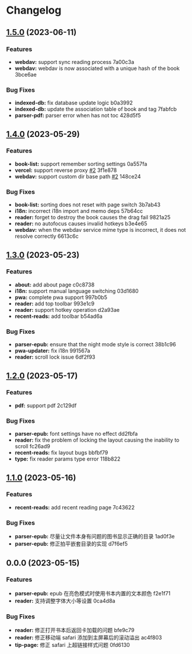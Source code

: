 # Changelog
## [1.5.0](///compare/v1.4.0...v1.5.0) (2023-06-11)


### Features

* **webdav:** support sync reading process 7a00c3a
* **webdav:** webdav is now associated with a unique hash of the book 3bce6ae


### Bug Fixes

* **indexed-db:** fix database update logic b0a3992
* **indexed-db:** update the association table of book and tag 7fabfcb
* **parser-pdf:** parser error when has not toc 428d5f5

## [1.4.0](///compare/v1.3.0...v1.4.0) (2023-05-29)


### Features

* **book-list:** support remember sorting settings 0a557fa
* **vercel:** support reverse proxy [#2](undefined/undefined/undefined/issues/2) 3f1e878
* **webdav:** support custom dir base path [#2](undefined/undefined/undefined/issues/2) 148ce24


### Bug Fixes

* **book-list:** sorting does not reset with page switch 3b7ab43
* **i18n:** incorrect i18n import and memo deps 57b64cc
* **reader:** forget to destroy the book causes the drag fail 9821a25
* **reader:** no autofocus causes invalid hotkeys b3e4e65
* **webdav:** when the webdav service mime type is incorrect, it does not resolve correctly 6613c6c

## [1.3.0](///compare/v1.2.0...v1.3.0) (2023-05-23)


### Features

* **about:** add about page c0c8738
* **i18n:** support manual language switching 03d1680
* **pwa:** complete pwa support 997b0b5
* **reader:** add top toolbar 993e1c9
* **reader:** support hotkey operation d2a93ae
* **recent-reads:** add toolbar b54ad6a


### Bug Fixes

* **parser-epub:** ensure that the night mode style is correct 38b1c96
* **pwa-updater:** fix i18n 991567a
* **reader:** scroll lock issue 6df2f93

## [1.2.0](///compare/v1.1.0...v1.2.0) (2023-05-17)


### Features

* **pdf:** support pdf 2c129df


### Bug Fixes

* **parser-epub:** font settings have no effect dd2fbfa
* **reader:** fix the problem of locking the layout causing the inability to scroll fc26ad9
* **recent-reads:** fix layout bugs bbfbf79
* **type:** fix reader params type error 118b822

## [1.1.0](///compare/v0.0.0...v1.1.0) (2023-05-16)


### Features

* **recent-reads:** add recent reading page 7c43622


### Bug Fixes

* **parser-epub:** 尽量让文件本身有问题的图书显示正确的目录 1ad0f3e
* **parser-epub:** 修正拍平嵌套目录的实现 d7f6ef5

## 0.0.0 (2023-05-15)


### Features

* **parser-epub:** epub 在亮色模式时使用书本内置的文本颜色 f2e1f71
* **reader:** 支持调整字体大小等设置 0ca4d8a


### Bug Fixes

* **reader:** 修正打开书本后返回卡加载的问题 bfe9c79
* **reader:** 修正移动端 safari 添加到主屏幕后的滚动溢出 ac4f803
* **tip-page:** 修正 safari 上超链接样式问题 0fd6130
